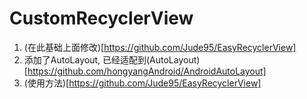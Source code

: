 # CustomRecyclerView
1. (在此基础上面修改)[https://github.com/Jude95/EasyRecyclerView]
2. 添加了AutoLayout, 已经适配到(AutoLayout)[https://github.com/hongyangAndroid/AndroidAutoLayout]
3. (使用方法)[https://github.com/Jude95/EasyRecyclerView]
